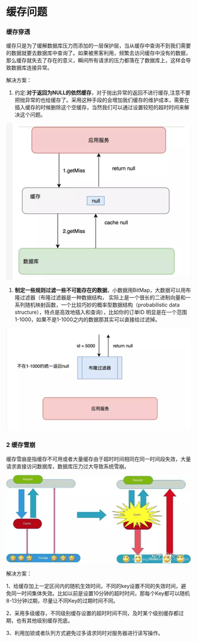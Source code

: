 # 缓存问题

### 缓存穿透 <a id="1-&#x7F13;&#x5B58;&#x7A7F;&#x900F;"></a>

缓存只是为了缓解数据库压力而添加的一层保护层，当从缓存中查询不到我们需要的数据就要去数据库中查询了。如果被黑客利用，频繁去访问缓存中没有的数据，那么缓存就失去了存在的意义，瞬间所有请求的压力都落在了数据库上，这样会导致数据库连接异常。

解决方案：

1. 约定:**对于返回为NULL的依然缓存**，对于抛出异常的返回不进行缓存,注意不要把抛异常的也给缓存了。采用这种手段的会增加我们缓存的维护成本，需要在插入缓存的时候删除这个空缓存，当然我们可以通过设置较短的超时时间来解决这个问题。

![](../.gitbook/assets/image%20%2839%29.png)

1. **制定一些规则过滤一些不可能存在的数据**，小数据用BitMap，大数据可以用布隆过滤器（布隆过滤器是一种数据结构， 实际上是一个很长的二进制向量和一系列随机映射函数，一个比较巧妙的概率型数据结构（probabilistic data structure），特点是高效地插入和查询），比如你的订单ID 明显是在一个范围1-1000，如果不是1-1000之内的数据那其实可以直接给过滤掉。

![](../.gitbook/assets/image%20%2828%29.png)

### 2 缓存雪崩 <a id="2-&#x7F13;&#x5B58;&#x96EA;&#x5D29;"></a>

缓存雪崩是指缓存不可用或者大量缓存由于超时时间相同在同一时间段失效，大量请求直接访问数据库，数据库压力过大导致系统雪崩。

![](../.gitbook/assets/image%20%2825%29.png)

解决方案：

1、给缓存加上一定区间内的随机生效时间，不同的key设置不同的失效时间，避免同一时间集体失效。比如以前是设置10分钟的超时时间，那每个Key都可以随机8-13分钟过期，尽量让不同Key的过期时间不同。

2、采用多级缓存，不同级别缓存设置的超时时间不同，及时某个级别缓存都过期，也有其他级别缓存兜底。

3、利用加锁或者队列方式避免过多请求同时对服务器进行读写操作。


